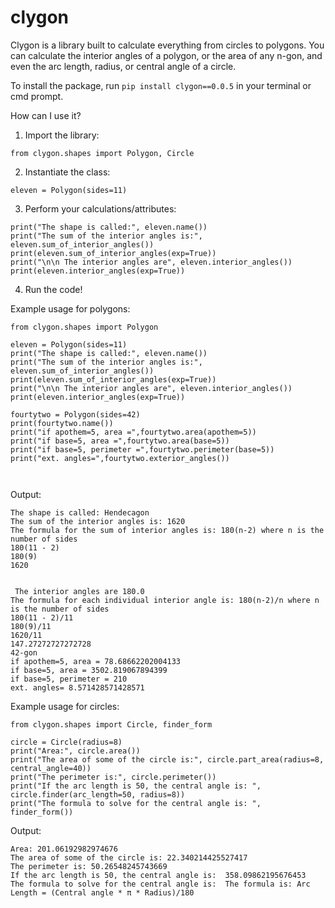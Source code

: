 # clygon

Clygon is a library built to calculate everything from circles to polygons. You can calculate the interior angles of a polygon, or the area of any n-gon, and even the arc length, radius, or central angle of a circle.

To install the package, run `pip install clygon==0.0.5` in your terminal or cmd prompt.

How can I use it?

1. Import the library:
 ```
 from clygon.shapes import Polygon, Circle
 ```
2. Instantiate the class:
```
eleven = Polygon(sides=11)
```
3. Perform your calculations/attributes:
```
print("The shape is called:", eleven.name())
print("The sum of the interior angles is:", eleven.sum_of_interior_angles())
print(eleven.sum_of_interior_angles(exp=True))
print("\n\n The interior angles are", eleven.interior_angles())
print(eleven.interior_angles(exp=True))
```
4. Run the code!

Example usage for polygons:
```
from clygon.shapes import Polygon

eleven = Polygon(sides=11)
print("The shape is called:", eleven.name())
print("The sum of the interior angles is:", eleven.sum_of_interior_angles())
print(eleven.sum_of_interior_angles(exp=True))
print("\n\n The interior angles are", eleven.interior_angles())
print(eleven.interior_angles(exp=True))

fourtytwo = Polygon(sides=42)
print(fourtytwo.name())
print("if apothem=5, area =",fourtytwo.area(apothem=5))
print("if base=5, area =",fourtytwo.area(base=5))
print("if base=5, perimeter =",fourtytwo.perimeter(base=5))
print("ext. angles=",fourtytwo.exterior_angles())



```
Output:
```
The shape is called: Hendecagon
The sum of the interior angles is: 1620
The formula for the sum of interior angles is: 180(n-2) where n is the number of sides
180(11 - 2)
180(9)
1620


 The interior angles are 180.0
The formula for each individual interior angle is: 180(n-2)/n where n is the number of sides
180(11 - 2)/11
180(9)/11
1620/11 
147.27272727272728
42-gon
if apothem=5, area = 78.68662202004133
if base=5, area = 3502.819067894399
if base=5, perimeter = 210
ext. angles= 8.571428571428571
```

Example usage for circles:

```
from clygon.shapes import Circle, finder_form

circle = Circle(radius=8)
print("Area:", circle.area())
print("The area of some of the circle is:", circle.part_area(radius=8, central_angle=40))
print("The perimeter is:", circle.perimeter())
print("If the arc length is 50, the central angle is: ", circle.finder(arc_length=50, radius=8))
print("The formula to solve for the central angle is: ", finder_form())
```

Output:
```
Area: 201.06192982974676
The area of some of the circle is: 22.340214425527417
The perimeter is: 50.26548245743669
If the arc length is 50, the central angle is:  358.09862195676453
The formula to solve for the central angle is:  The formula is: Arc Length = (Central angle * π * Radius)/180  
```
